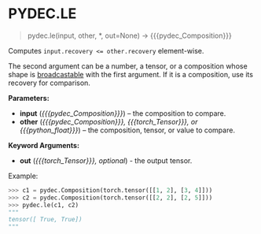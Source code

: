 # PYDEC.LE
> pydec.le(input, other, *, out=None) →  {{{pydec_Composition}}}

Computes `input.recovery <= other.recovery` element-wise.

The second argument can be a number, a tensor, or a composition whose shape is [broadcastable](https://pytorch.org/docs/stable/notes/broadcasting.html#broadcasting-semantics) with the first argument. If it is a composition, use its recovery for comparison.


**Parameters:**

* **input** (*{{{pydec_Composition}}}*) – the composition to compare.
* **other** (*{{{pydec_Composition}}}, {{{torch_Tensor}}}, or {{{python_float}}}*) – the composition, tensor, or value to compare.

**Keyword Arguments:**
* **out** (*{{{torch_Tensor}}}, optional*) - the output tensor.


Example:
```python
>>> c1 = pydec.Composition(torch.tensor([[1, 2], [3, 4]]))
>>> c2 = pydec.Composition(torch.tensor([[2, 2], [2, 5]]))
>>> pydec.le(c1, c2)
"""
tensor([ True, True])
"""
```